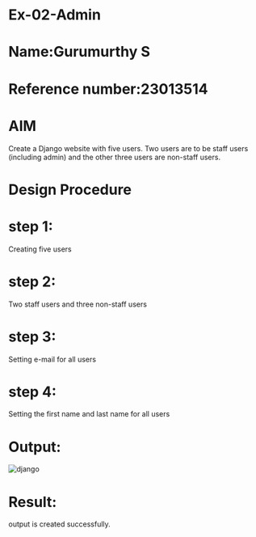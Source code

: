 # Ex-02-Admin
# Name:Gurumurthy S
# Reference number:23013514
# AIM

Create a Django website with five users. Two users are to be staff users (including admin) and the other three users are non-staff users.

# Design Procedure
# step 1:
Creating five users
# step 2:
Two staff users and three non-staff users
# step 3:
Setting e-mail for all users
# step 4:
Setting the first name and last name for all users
# Output:
![django](https://github.com/GURUMUR/ODD2023-WT-Ex-02-Admin/assets/144895197/97b95005-fbd9-49a4-9ff2-02520306ac3c)

# Result:
output is created successfully.

